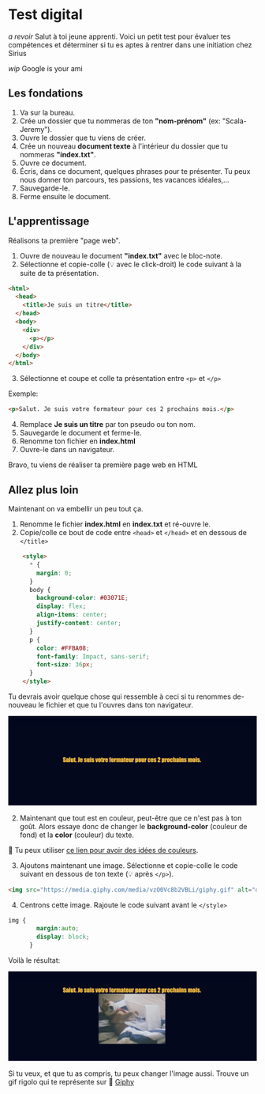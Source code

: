 <!-- omit in toc -->
# Test digital

*a revoir* Salut à toi jeune apprenti. Voici un petit test pour évaluer tes compétences et déterminer si tu es aptes à rentrer dans une initiation chez Sirius

*wip* Google is your ami

## Les fondations

1. Va sur la bureau.
2. Crée un dossier que tu nommeras de ton **"nom-prénom"** (ex: "Scala-Jeremy").
3. Ouvre le dossier que tu viens de créer.
4. Crée un nouveau **document texte** à l'intérieur du dossier  que tu nommeras **"index.txt"**.
5. Ouvre ce document.
6. Écris, dans ce document, quelques phrases pour te présenter. Tu peux nous donner ton parcours, tes passions, tes vacances idéales,...
7. Sauvegarde-le.
8. Ferme ensuite le document.

## L'apprentissage

Réalisons ta première "page web".

1. Ouvre de nouveau le document **"index.txt"** avec le bloc-note. 
2. Sélectionne et copie-colle (:bulb: avec le click-droit) le code suivant à la suite de ta présentation.

```html
<html>
  <head>
    <title>Je suis un titre</title>
  </head>
  <body>
    <div>
      <p></p>
    </div>
  </body>
</html>
```

3. Sélectionne et coupe et colle ta présentation entre ```<p>``` et ```</p>```

Exemple:

```html
<p>Salut. Je suis votre formateur pour ces 2 prochains mois.</p>
```

4. Remplace **Je suis un titre** par ton pseudo ou ton nom.
5. Sauvegarde le document et ferme-le.
6. Renomme ton fichier en **index.html**
7. Ouvre-le dans un navigateur.

Bravo, tu viens de réaliser ta première page web en HTML

## Allez plus loin

Maintenant on va embellir un peu tout ça.

1. Renomme le fichier **index.html** en **index.txt** et ré-ouvre le. 
2. Copie/colle ce bout de code entre ```<head>``` et ```</head>``` et en dessous de ```</title>```

```html
    <style>
      * {
        margin: 0;
      }
      body {
        background-color: #03071E;
        display: flex;
        align-items: center;
        justify-content: center;
      }
      p {
        color: #FFBA08;
        font-family: Impact, sans-serif;
        font-size: 36px;
      }
    </style>
```

Tu devrais avoir quelque chose qui ressemble à ceci si tu renommes de-nouveau le fichier et que tu l'ouvres dans ton navigateur.

![example-css](img/example-css.png)

2. Maintenant que tout est en couleur, peut-être que ce n'est pas à ton goût. Alors essaye donc de changer le **background-color** (couleur de fond) et la **color** (couleur) du texte.

:toolbox: Tu peux utiliser [ce lien pour avoir des idées de couleurs](https://www.w3schools.com/html/html_colors_hex.asp).

3. Ajoutons maintenant une image. Sélectionne et copie-colle le code suivant en dessous de ton texte (:bulb: après ```</p>```).

```html
<img src="https://media.giphy.com/media/vzO0Vc8b2VBLi/giphy.gif" alt="dogge">
```

4. Centrons cette image. Rajoute le code suivant avant le ```</style>```

```css
img {
        margin:auto;
        display: block;
      }
```

Voilà le résultat:

![example-center-img](img/example-css-center.png)

Si tu veux, et que tu as compris, tu peux changer l'image aussi. Trouve un gif rigolo qui te représente sur :toolbox: [Giphy](http://www.giphy.com)